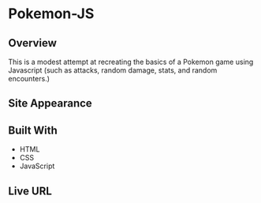 # Pokemon-JS

## Overview
This is a modest attempt at recreating the basics of a Pokemon game using Javascript (such as attacks, random damage, stats, and random encounters.)

## Site Appearance


## Built With
* HTML
* CSS
* JavaScript

## Live URL